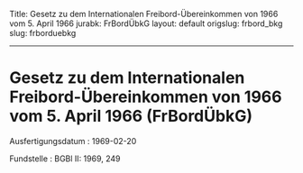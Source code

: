 Title: Gesetz zu dem Internationalen Freibord-Übereinkommen von 1966 vom 5. April
  1966
jurabk: FrBordÜbkG
layout: default
origslug: frbord_bkg
slug: frborduebkg

---

# Gesetz zu dem Internationalen Freibord-Übereinkommen von 1966 vom 5. April 1966 (FrBordÜbkG)

Ausfertigungsdatum
:   1969-02-20

Fundstelle
:   BGBl II: 1969, 249

